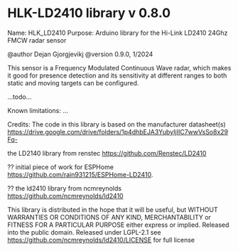 # HLK-LD2410 library v 0.8.0

  Name: HLK_LD2410
  Purpose: Arduino library for the Hi-Link LD2410 24Ghz FMCW radar sensor

  @author Dejan Gjorgjevikj
  @version 0.9.0, 1/2024

  This sensor is a Frequency Modulated Continuous Wave radar, which makes it good for presence detection and its sensitivity at different ranges to both static and moving targets can be configured.
 
 ...todo...

Known limitations:
...

Credits:
  The code in this library is based on the manufacturer datasheet(s) https://drive.google.com/drive/folders/1p4dhbEJA3YubyIjIIC7wwVsSo8x29Fq-
  
  the LD2140 library from renstec https://github.com/Renstec/LD2410
  
  ?? initial piece of work for ESPHome https://github.com/rain931215/ESPHome-LD2410.
  
  ?? the ld2410 library from ncmreynolds https://github.com/ncmreynolds/ld2410

This library is distributed in the hope that it will be useful, but
WITHOUT WARRANTIES OR CONDITIONS OF ANY KIND, MERCHANTABILITY or
FITNESS FOR A PARTICULAR PURPOSE either express or implied.
Released into the public domain.
Released under LGPL-2.1 see https://github.com/ncmreynolds/ld2410/LICENSE for full license
